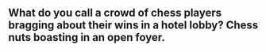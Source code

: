 ## What do you call a crowd of chess players bragging about their wins in a hotel lobby? Chess nuts boasting in an open foyer.